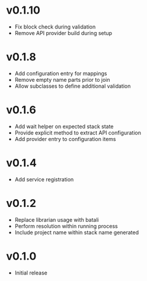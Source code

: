 # v0.1.10
* Fix block check during validation
* Remove API provider build during setup

# v0.1.8
* Add configuration entry for mappings
* Remove empty name parts prior to join
* Allow subclasses to define additional validation

# v0.1.6
* Add wait helper on expected stack state
* Provide explicit method to extract API configuration
* Add provider entry to configuration items

# v0.1.4
* Add service registration

# v0.1.2
* Replace librarian usage with batali
* Perform resolution within running process
* Include project name within stack name generated

# v0.1.0
* Initial release
